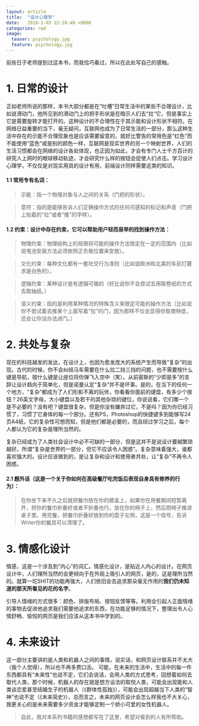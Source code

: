 ```yaml
---
layout: article
title:  "设计心理学"
date:   2018-1-03 22:28:40 +0800
categories: rwd
image:
  teaser: psychology.jpg
  feature: psychology.jpg
---
```


前些日子老师提到过这本书，而我恰巧看过，所以在此处写自己的感触。

# 1. 日常的设计
正如老师所说的那样，本书大部分都是在“吐槽”日常生活中的某些不合理设计，比如说滑动门，他所见到的滑动门上的把手形状是在暗示人们去“拉”它，但是事实上它是需要旋转才能打开的。这种设计的不合理性在于其示能和设计形状不相符。在网络日益重要的当下，毫无疑问，互联网也成为了日常生活的一部分，那么这种生活中存在的示能不合理现象也是应该需要留意的，就好比警告的常用色是“红色”而不能使用“蓝色”或是别的颜色一样，互联网是现实世界的另一个映射世界，人们的生活习惯都会在网络的设计各处体现，也正因为如此，才会有专门人士千方百计的研究人上网时的眼球移动轨迹，才会研究什么样的按钮会促使人们点击。学习设计心理学，不仅仅是对现实用具的设计有用，前端设计同样需要这类的知识。

#### 1.1 常用专有名词：
> 示能：指一个物理对象与人之间的关系（门把的形状）。

> 意符：指的是能够告诉人们正确操作方式的任何可感知的标记和声音（门把上贴着的“拉”或者“推”的字样）。

#### 1.2 约束：设计中存在约束，它可以帮助用户轻而易举的找到操作方法：

> 物理约束：物理结构上的局限将可能的操作方法限定在一定的范围内（比如说电池安装方法必须依照正负极位置来安放）。

> 文化约束：每种文化都有一套社交行为准则（比如说欧洲和北美的车前灯要求是白色的）。

> 逻辑约束：某种设计是有逻辑可循的（好比说你不会尝试去用取卷纸的方式去取抽纸。）

> 语义约束：指的是利用某种情况的特殊含义来限定可能的操作方法（比如说你不尝试着去推某个上面写着“拉”的门，因为那样不仅会显得你智商特低，还会让你没办法进门。）

# 2. 共处与复杂
现在的科技越发的发达，在设计上，也因为愈发庞大的系统产生而导致“复杂”的出现。古代的时候，你不会纠结马车需要在什么拉二挡三挡的问题，也不需要按什么键是导航，按什么键是让座位将你弹飞入空中（笑）。从前密斯的“少即是多”的言辞让设计趋向于简单化，但是诺曼认定“复杂”并不是坏事。是的，在当下的任何一个地方，“复杂”都成为了人们形影不离的玩伴，你看看你面前的键盘，有多少个按钮？26英文字母，大小键盘以及若干的其他杂琐的键位，你说说看，它们哪一个是不必要的？没有吧？键盘很复杂，但是你没有嫌弃过它，不是吗？因为你已经习惯了，习惯了它身体的每一个部分。还有PS，Photoshop的快捷键多到能够写24页A4纸，它的复杂性可想而知，但是他们都是必要的，而且经过学习之后，每个人都认为它的复杂是理所当然的。

复杂已经成为了人类社会设计中必不可缺的一部分，但是这并不是说设计要越繁琐越好。所谓“复杂是世界的一部分，但它不应该令人困惑”。复杂意味着强大，谁都喜欢强大的。设计应该做到的，是让复杂和设计和使用者共处，让“复杂”不再令人困惑。

#### 2.1 题外话（这是一个关于你如何在高级餐厅吃完饭后表现自身具有修养的行为）：
> 在你坐下来不久之后就把餐巾放在你的膝盖上，如果你在用餐期间短暂离开，把你的餐巾折叠好或者不折叠也行，放在你的椅子上，然后把椅子推进桌子里。用完餐，把餐巾折叠好放到你的盘子左侧，这是一个信号，告诉Writer你的餐具可以清理了。

# 3. 情感化设计
情感，这是一个涉及到“内心”的词汇。情感化设计，是贴近人内心的设计。在网页设计中，人们理所当然的会更倾向于在外观上吸引人的网页，是的，这是理所当然的。就算一坨SHIT的功能再强大，人们依旧会去追求那朵毫无作用的**我们仍未知道的那天所看见的花的名字**。

引导人情绪的方式很多：颜色、排版布局、按钮反馈等等。利用会引起人正面情绪的事物去促进他追求我们需要他追求的东西，在功能足够的情况下，整理出令人心情舒畅、愉悦的网页是我们应该从这本书中学到的。

# 4. 未来设计
这一部分主要讲的是人类和机器人之间的事情，说实话，和网页设计联系并不太大（我个人觉得），所以也不再多费口舌。
可能，在未来的生活中，生活中的每一件东西都具有“未来性”也说不定，它们会说话，会用人类的方式思考，回想着如何去取代人类，那个时候，机器人的存在就是想方设法的取悦人类，可能会出现能和人类谈恋爱甚至结婚生子的机器人（《群体性孤独》），可能会出现超越当下人类的“智神”也说不定（《未来简史》），总而言之，未来的网页设计会怎么样我也不大关心，我更关心的是未来需要多少资金才能够定制一个娇小可爱的女性机器人。

>  自此，我对本系列书籍的感想都写在了这里，希望对看到的人有所帮助。
